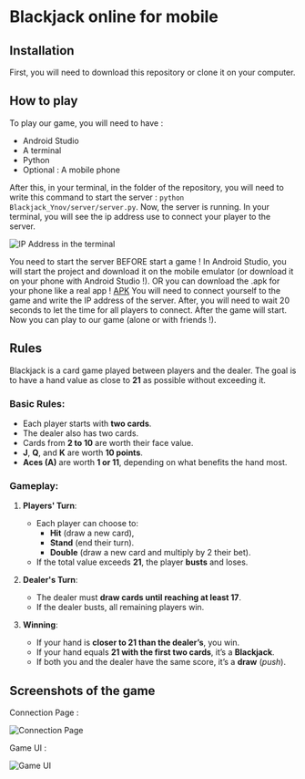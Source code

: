 # Blackjack online for mobile
## Installation

First, you will need to download this repository or clone it on your computer.

## How to play

To play our game, you will need to have :
- Android Studio
- A terminal
- Python
- Optional : A mobile phone

After this, in your terminal, in the folder of the repository, you will need to write this command to start the server : `python Blackjack_Ynov/server/server.py`.
Now, the server is running. In your terminal, you will see the ip address use to connect your player to the server.

![IP Address in the terminal](https://github.com/user-attachments/assets/8a61a9ff-e519-40c8-87df-82b82ce7883d)

You need to start the server BEFORE start a game !
In Android Studio, you will start the project and download it on the mobile emulator (or download it on your phone with Android Studio !).
OR you can download the .apk for your phone like a real app !
[APK](/app/release/app-release.apk)
You will need to connect yourself to the game and write the IP address of the server.
After, you will need to wait 20 seconds to let the time for all players to connect. After the game will start.
Now you can play to our game (alone or with friends !).

## Rules 

Blackjack is a card game played between players and the dealer. The goal is to have a hand value as close to **21** as possible without exceeding it.

### Basic Rules:
- Each player starts with **two cards**.
- The dealer also has two cards.
- Cards from **2 to 10** are worth their face value.
- **J**, **Q**, and **K** are worth **10 points**.
- **Aces (A)** are worth **1 or 11**, depending on what benefits the hand most.

### Gameplay:
1. **Players' Turn**:
   - Each player can choose to:
     - **Hit** (draw a new card),
     - **Stand** (end their turn).
     - **Double** (draw a new card and multiply by 2 their bet).
   - If the total value exceeds **21**, the player **busts** and loses.

2. **Dealer's Turn**:
   - The dealer must **draw cards until reaching at least 17**.
   - If the dealer busts, all remaining players win.

3. **Winning**:
   - If your hand is **closer to 21 than the dealer’s**, you win.
   - If your hand equals **21 with the first two cards**, it’s a **Blackjack**.
   - If both you and the dealer have the same score, it’s a **draw** (*push*).
  
## Screenshots of the game

Connection Page : 

![Connection Page](https://github.com/user-attachments/assets/edec5a91-7415-4f19-a7f3-69030d60b94a)

Game UI :

![Game UI](https://github.com/user-attachments/assets/69bbfcaf-f47b-4f9f-9ea7-1ce7bb2f5ecc)
